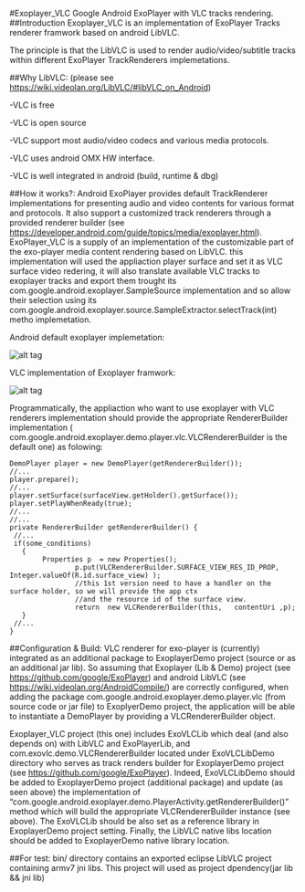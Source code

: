 #Exoplayer_VLC
Google Android ExoPlayer with VLC tracks rendering. 
##Introduction
Exoplayer_VLC is an implementation of ExoPlayer Tracks renderer framwork based on android LibVLC. 

The principle is that the LibVLC is used to render audio/video/subtitle tracks within different ExoPlayer TrackRenderers implemetations.

##Why LibVLC:
(please see https://wiki.videolan.org/LibVLC/#libVLC_on_Android)

-VLC is free

-VLC is open source

-VLC support most audio/video codecs and various media protocols. 

-VLC uses android OMX HW interface.

-VLC is well integrated in android (build, runtime & dbg)

##How it works?:
Android ExoPlayer provides default TrackRenderer implementations for presenting audio and video contents for various format and protocols. It also support a customized track renderers through a provided  renderer builder (see https://developer.android.com/guide/topics/media/exoplayer.html). ExoPlayer_VLC is a supply of an implementation of the customizable part of the exo-player  media content rendering  based on LibVLC. this implementation will used the appliaction player surface and set it as VLC surface video redering, it will also translate available VLC tracks to exoplayer tracks and export them trought its com.google.android.exoplayer.SampleSource implementation and so allow their selection using its  com.google.android.exoplayer.source.SampleExtractor.selectTrack(int) metho implemetation.

Android default exoplayer implemetation:

![alt tag](https://developer.android.com/images/exoplayer/object-model.png)

VLC implementation of Exoplayer framwork:

![alt tag](https://github.com/tyazid/Exoplayer_VLC/blob/master/doc/diag1.png)

Programmatically, the appliaction who want to use exoplayer with VLC renderers implementation should provide the appropriate RendererBuilder implementation ( com.google.android.exoplayer.demo.player.vlc.VLCRendererBuilder is the default one) as folowing:
 

```
DemoPlayer player = new DemoPlayer(getRendererBuilder());
//...
player.prepare();
//...
player.setSurface(surfaceView.getHolder().getSurface());
player.setPlayWhenReady(true);
//...
//...
private RendererBuilder getRendererBuilder() {
 //...
 if(some_conditions)
   {	
        Properties p  = new Properties();
				p.put(VLCRendererBuilder.SURFACE_VIEW_RES_ID_PROP,  Integer.valueOf(R.id.surface_view) );
				//this 1st version need to have a handler on the surface holder, so we will provide the app ctx 
				//and the resource id of the surface view.
				return  new VLCRendererBuilder(this,   contentUri ,p);
   }
 //...
}
```
##Configuration & Build:
VLC renderer for exo-player is (currently) integrated as an additional package to ExoplayerDemo project (source or as an additional jar lib). So assuming that Exoplayer (Lib & Demo) project  (see https://github.com/google/ExoPlayer) and android LibVLC (see https://wiki.videolan.org/AndroidCompile/) are correctly configured, when adding the package com.google.android.exoplayer.demo.player.vlc (from source code or jar file) to ExoplyerDemo project, the application will be able to instantiate a DemoPlayer by providing a VLCRendererBuilder object. 

Exoplayer_VLC project (this one) includes ExoVLCLib which deal (and also depends on) with LibVLC and ExoPlayerLib, and com.exovlc.demo.VLCRendererBuilder located under ExoVLCLibDemo directory who serves as track renders builder  for ExoplayerDemo  project (see https://github.com/google/ExoPlayer). Indeed, ExoVLCLibDemo should be added to ExoplayerDemo project (additional package) and update (as seen above) the implementation of “com.google.android.exoplayer.demo.PlayerActivity.getRendererBuilder()” method which will  build the appropriate VLCRendererBuilder instance (see above). The ExoVLCLib should be also set as a reference library in ExoplayerDemo project setting. Finally, the LibVLC native libs location should be added to ExoplayerDemo native library location.

##For test:
bin/ directory contains an exported eclipse LibVLC project containing armv7 jni libs. This project will used as project dpendency(jar lib && jni lib) 
